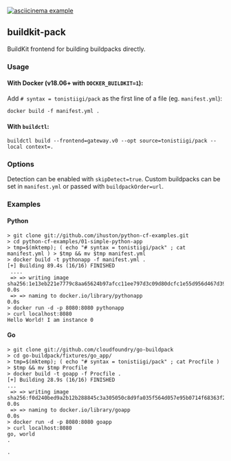 [![asciicinema example](https://asciinema.org/a/2huuQ3iYTAXTGrrLRD4xd50XS.png)](https://asciinema.org/a/2huuQ3iYTAXTGrrLRD4xd50XS)


## buildkit-pack

BuildKit frontend for building buildpacks directly.


### Usage

#### With Docker (v18.06+ with `DOCKER_BUILDKIT=1`):

Add `# syntax = tonistiigi/pack` as the first line of a file (eg. `manifest.yml`):

```
docker build -f manifest.yml .
```

#### With `buildctl`:
```
buildctl build --frontend=gateway.v0 --opt source=tonistiigi/pack --local context=.
```

### Options

Detection can be enabled with `skipDetect=true`. Custom buildpacks can be set in `manifest.yml` or passed with `buildpackOrder=url`.


### Examples


#### Python

```
> git clone git://github.com/ihuston/python-cf-examples.git
> cd python-cf-examples/01-simple-python-app
> tmp=$(mktemp); ( echo "# syntax = tonistiigi/pack" ; cat manifest.yml ) > $tmp && mv $tmp manifest.yml
> docker build -t pythonapp -f manifest.yml .
[+] Building 89.4s (16/16) FINISHED
 ....
 => => writing image sha256:1e13eb221e7779c8aa65624b97afcc11ee797d3c09d80dcfc1e55d956d467d39         0.0s
 => => naming to docker.io/library/pythonapp                                                         0.0s
> docker run -d -p 8080:8080 pythonapp
> curl localhost:8080
Hello World! I am instance 0
```

#### Go

```
> git clone git://github.com/cloudfoundry/go-buildpack
> cd go-buildpack/fixtures/go_app/
> tmp=$(mktemp); ( echo "# syntax = tonistiigi/pack" ; cat Procfile ) > $tmp && mv $tmp Procfile
> docker build -t goapp -f Procfile .
[+] Building 28.9s (16/16) FINISHED
...
 => => writing image sha256:f0d240bed9a2b12b288845c3a305050c8d9fa035f564d057e95b0714f68363f2         0.0s
 => => naming to docker.io/library/goapp                                                             0.0s
> docker run -d -p 8080:8080 goapp
> curl localhost:8080
go, world
.

.
```
